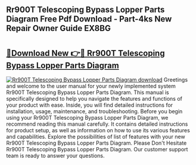 ## Rr900T Telescoping Bypass Lopper Parts Diagram Free Pdf Download - Part-4ks New Repair Owner Guide EX8BG

# <h2><a href="http://dfmtm2h.blite.top/?on=Rr900T+Telescoping+Bypass+Lopper+Parts+Diagram">🔗Download New 👉🔴 Rr900T Telescoping Bypass Lopper Parts Diagram</a></h2>

[![Rr900T Telescoping Bypass Lopper Parts Diagram download](https://i.imgur.com/lujVjoI.png)](http://dfmtm2h.blite.top/?on=Rr900T+Telescoping+Bypass+Lopper+Parts+Diagram)
Greetings and welcome to the user manual for your newly implemented system Rr900T Telescoping Bypass Lopper Parts Diagram. This manual is specifically designed to help you navigate the features and functions of your product with ease. Inside, you will find detailed instructions for installation, usage, maintenance, and troubleshooting. Before you begin using your Rr900T Telescoping Bypass Lopper Parts Diagram, we recommend reading this manual carefully. It contains detailed instructions for product setup, as well as information on how to use its various features and capabilities. Explore the possibilities of list of features with your new Rr900T Telescoping Bypass Lopper Parts Diagram. Please Don't Hesitate Rr900T Telescoping Bypass Lopper Parts Diagram. Our customer support team is ready to answer your questions.
